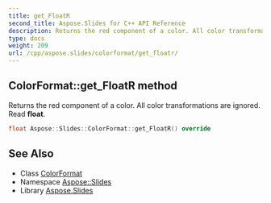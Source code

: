 ```yaml
---
title: get_FloatR
second_title: Aspose.Slides for C++ API Reference
description: Returns the red component of a color. All color transformations are ignored. Read float.
type: docs
weight: 209
url: /cpp/aspose.slides/colorformat/get_floatr/
---
```

## ColorFormat::get_FloatR method


Returns the red component of a color. All color transformations are ignored. Read **float**.

```cpp
float Aspose::Slides::ColorFormat::get_FloatR() override
```

## See Also

* Class [ColorFormat](../)
* Namespace [Aspose::Slides](../../)
* Library [Aspose.Slides](../../../)
